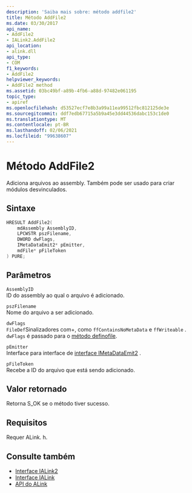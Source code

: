 ```yaml
---
description: 'Saiba mais sobre: método addfile2'
title: Método AddFile2
ms.date: 03/30/2017
api_name:
- AddFile2
- IALink2.AddFile2
api_location:
- alink.dll
api_type:
- COM
f1_keywords:
- AddFile2
helpviewer_keywords:
- AddFile2 method
ms.assetid: 03bc49bf-a89b-4fb6-a88d-97482e061195
topic_type:
- apiref
ms.openlocfilehash: d53527ecf7e8b3a99a11ea99512fbc812125de3e
ms.sourcegitcommit: ddf7edb67715a5b9a45e3dd44536dabc153c1de0
ms.translationtype: MT
ms.contentlocale: pt-BR
ms.lasthandoff: 02/06/2021
ms.locfileid: "99638607"
---
```

# <a name="addfile2-method"></a>Método AddFile2

Adiciona arquivos ao assembly. Também pode ser usado para criar módulos desvinculados.  
  
## <a name="syntax"></a>Sintaxe  
  
```cpp  
HRESULT AddFile2(  
    mdAssembly AssemblyID,  
    LPCWSTR pszFilename,  
    DWORD dwFlags,  
    IMetaDataEmit2* pEmitter,  
    mdFile* pFileToken  
) PURE;  
```  
  
## <a name="parameters"></a>Parâmetros  

 `AssemblyID`  
 ID do assembly ao qual o arquivo é adicionado.  
  
 `pszFilename`  
 Nome do arquivo a ser adicionado.  
  
 `dwFlags`  
 `FileDef`Sinalizadores com+, como `ffContainsNoMetaData` e `ffWriteable` . `dwFlags` é passado para o [método definofile](../metadata/imetadataassemblyemit-definefile-method.md).  
  
 `pEmitter`  
 Interface para interface de [interface IMetaDataEmit2](../metadata/imetadataemit2-interface.md) .  
  
 `pFileToken`  
 Recebe a ID do arquivo que está sendo adicionado.  
  
## <a name="return-value"></a>Valor retornado  

 Retorna S_OK se o método tiver sucesso.  
  
## <a name="requirements"></a>Requisitos  

 Requer ALink. h.  
  
## <a name="see-also"></a>Consulte também

- [Interface IALink2](ialink2-interface.md)
- [Interface IALink](ialink-interface.md)
- [API do ALink](index.md)
